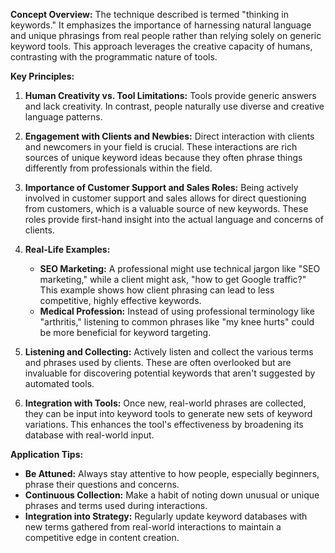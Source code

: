 **Concept Overview:**
The technique described is termed "thinking in keywords." It emphasizes the importance of harnessing natural language and unique phrasings from real people rather than relying solely on generic keyword tools. This approach leverages the creative capacity of humans, contrasting with the programmatic nature of tools.

**Key Principles:**
1. **Human Creativity vs. Tool Limitations:** Tools provide generic answers and lack creativity. In contrast, people naturally use diverse and creative language patterns.
   
2. **Engagement with Clients and Newbies:** Direct interaction with clients and newcomers in your field is crucial. These interactions are rich sources of unique keyword ideas because they often phrase things differently from professionals within the field.

3. **Importance of Customer Support and Sales Roles:** Being actively involved in customer support and sales allows for direct questioning from customers, which is a valuable source of new keywords. These roles provide first-hand insight into the actual language and concerns of clients.

4. **Real-Life Examples:**
   - **SEO Marketing:** A professional might use technical jargon like "SEO marketing," while a client might ask, "how to get Google traffic?" This example shows how client phrasing can lead to less competitive, highly effective keywords.
   - **Medical Profession:** Instead of using professional terminology like "arthritis," listening to common phrases like "my knee hurts" could be more beneficial for keyword targeting.

5. **Listening and Collecting:** Actively listen and collect the various terms and phrases used by clients. These are often overlooked but are invaluable for discovering potential keywords that aren't suggested by automated tools.

6. **Integration with Tools:** Once new, real-world phrases are collected, they can be input into keyword tools to generate new sets of keyword variations. This enhances the tool's effectiveness by broadening its database with real-world input.

**Application Tips:**
- **Be Attuned:** Always stay attentive to how people, especially beginners, phrase their questions and concerns.
- **Continuous Collection:** Make a habit of noting down unusual or unique phrases and terms used during interactions.
- **Integration into Strategy:** Regularly update keyword databases with new terms gathered from real-world interactions to maintain a competitive edge in content creation.